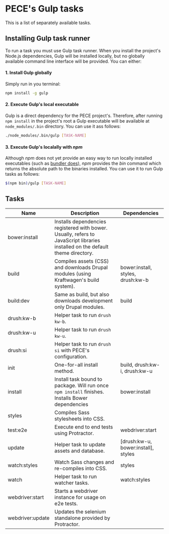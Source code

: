 # PECE's Gulp tasks

This is a list of separately available tasks.

## Installing Gulp task runner

To run a task you must use Gulp task runner. When you install the project's Node.js dependencies, Gulp will be installed locally, but no globally available command line interface will be provided. You can either:

#### 1. Install Gulp globally

Simply run in you terminal:

```sh
npm install -g gulp
```

#### 2. Execute Gulp's local executable

Gulp is a direct dependency for the PECE project's. Therefore, after running `npm install` in the project's root a Gulp executable will be available at `node_modules/.bin` directory. You can use it ass follows:

```sh
./node_modules/.bin/gulp [TASK-NAME]
```

#### 3. Execute Gulp's localally with *npm*

Although *npm* does not yet provide an easy way to run locally installed executables (such as [bundler does](http://bundler.io/man/bundle-exec.1.html)), *npm* provides the *bin* command which returns the absolute path to the binaries installed. You can use it to run Gulp tasks as follows:

```sh
$(npm bin)/gulp [TASK-NAME]
```

## Tasks

| Name             | Description                                                                                                                    | Dependencies                        |
|------------------|--------------------------------------------------------------------------------------------------------------------------------|-------------------------------------|
| bower:install    | Installs dependencies registered with bower. Usually, refers to JavaScript libraries installed on the default theme directory. |                                     |
| build            | Compiles assets (CSS) and downloads Drupal modules (using Kraftwagen's build system).                                          | bower:install, styles, drush:kw-b   |
| build:dev        | Same as build, but also downloads development only Drupal modules.                                                             | build                               |
| drush:kw-b       | Helper task to run `drush kw-b`.                                                                                               |                                     |
| drush:kw-u       | Helper task to run `drush kw-u`.                                                                                               |                                     |
| drush:si         | Helper task to run `drush si` with PECE's configuration.                                                                       |                                     |
| init             | One-for-all install method.                                                                                                    | build, drush:kw-i, drush:kw-u       |
| install          | Install task bound to package. Will run once `npm install` finishes. Installs Bower dependencies                               | bower:install                       |
| styles           | Compiles Sass stylesheets into CSS.                                                                                            |                                     |
| test:e2e         | Execute end to end tests using Protractor.                                                                                     | webdriver:start                     |
| update           | Helper task to update assets and database.                                                                                     | [drush:kw-u, bower:install], styles |
| watch:styles     | Watch Sass changes and re-compiles into CSS.                                                                                   | styles                              |
| watch            | Helper task to run watcher tasks.                                                                                              | watch:styles                        |
| webdriver:start  | Starts a webdriver instance for usage on e2e tests.                                                                            |                                     |
| webdriver:update | Updates the selenium standalone provided by Protractor.                                                                        |                                     |
